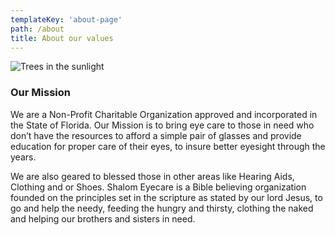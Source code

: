 ```yaml
---
templateKey: 'about-page'
path: /about
title: About our values
---
```

![Trees in the sunlight](/img/test-1080.jpg "Fall trees colored in the brilliant sunlight")

### Our Mission
We are a Non-Profit Charitable Organization approved and incorporated in the State of Florida.
Our Mission is to bring eye care to those in need who don’t have the resources to afford a simple pair of glasses and provide education for proper care of their eyes, to insure better eyesight through the years. 

We are also geared to blessed those in other areas like Hearing Aids, Clothing and or Shoes. Shalom Eyecare is a Bible believing organization founded on the principles set in the scripture as stated by our lord Jesus, to go and help the needy, feeding the hungry and thirsty, clothing the naked and helping our brothers and sisters in need.

<!-- ### Shade-grown coffee
Coffee is a small tree or shrub that grows in the forest understory in its wild form, and traditionally was grown commercially under other trees that provided shade. The forest-like structure of shade coffee farms provides habitat for a great number of migratory and resident species.

### Single origin
Single-origin coffee is coffee grown within a single known geographic origin. Sometimes, this is a single farm or a specific collection of beans from a single country. The name of the coffee is then usually the place it was grown to whatever degree available.

### Sustainable farming
Sustainable agriculture is farming in sustainable ways based on an understanding of ecosystem services, the study of relationships between organisms and their environment. What grows where and how it is grown are a matter of choice and careful consideration for nature and communities.

### Direct sourcing
Direct trade is a form of sourcing practiced by some coffee roasters. Advocates of direct trade practices promote direct communication and price negotiation between buyer and farmer, along with systems that encourage and incentivize quality.

### Reinvest profits
We want to truly empower the communities that bring amazing coffee to you. That’s why we reinvest 20% of our profits into farms, local businesses and schools everywhere our coffee is grown. You can see the communities grow and learn more about coffee farming on our blog. -->
